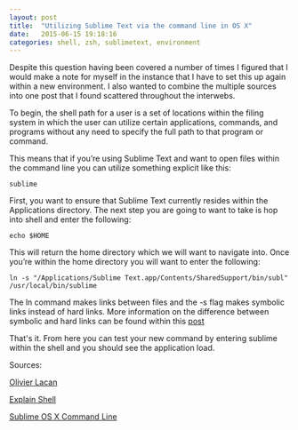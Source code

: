 ```yaml
---
layout: post
title:  "Utilizing Sublime Text via the command line in OS X"
date:   2015-06-15 19:18:16
categories: shell, zsh, sublimetext, environment
---
```


Despite this question having been covered a number of times I figured that I would make a note for myself in the instance that I have to set this up again within a new environment. I also wanted to combine the multiple sources into one post that I found scattered throughout the interwebs.

To begin, the shell path for a user is a set of locations within the filing system in which the user can utilize certain applications, commands, and programs without any need to specify the full path to that program or command.

This means that if you’re using Sublime Text and want to open files within the command line you can utilize something explicit like this:

	sublime

First, you want to ensure that Sublime Text currently resides within the Applications directory. The next step you are going to want to take is hop into shell and enter the following:

	echo $HOME

This will return the home directory which we will want to navigate into. Once you’re within the home directory you will want to enter the following:

	ln -s "/Applications/Sublime Text.app/Contents/SharedSupport/bin/subl" /usr/local/bin/sublime

The ln command makes links between files and the -s flag makes symbolic links instead of hard links. More information on the difference between symbolic and hard links can be found within this [post](http://unix.stackexchange.com/questions/9575/what-is-the-difference-between-symbolic-and-hard-links)

That's it. From here you can test your new command by entering sublime within the shell and you should see the application load.

Sources:

[Olivier Lacan](http://olivierlacan.com/posts/launch-sublime-text-3-from-the-command-line/)

[Explain Shell](http://explainshell.com/)

[Sublime OS X Command Line](http://www.sublimetext.com/docs/3/osx_command_line.html)






